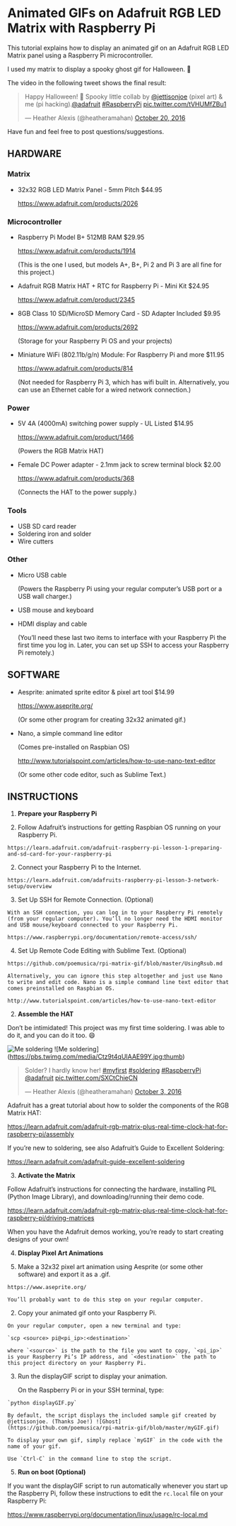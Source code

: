 # Animated GIFs on Adafruit RGB LED Matrix with Raspberry Pi

This tutorial explains how to display an animated gif on an Adafruit RGB LED Matrix panel using a Raspberry Pi microcontroller. 

I used my matrix to display a spooky ghost gif for Halloween. :jack_o_lantern:

The video in the following tweet shows the final result:
<blockquote class="twitter-video" data-lang="en"><p lang="en" dir="ltr">Happy Halloween! 👻 Spooky little collab by <a href="https://twitter.com/jettisonjoe">@jettisonjoe</a> (pixel art) &amp; me (pi hacking).<a href="https://twitter.com/adafruit">@adafruit</a> <a href="https://twitter.com/hashtag/RaspberryPi?src=hash">#RaspberryPi</a> <a href="https://t.co/tVHUMfZBu1">pic.twitter.com/tVHUMfZBu1</a></p>&mdash; Heather Alexis (@heatheramahan) <a href="https://twitter.com/heatheramahan/status/789191493088980992">October 20, 2016</a></blockquote>
<script async src="//platform.twitter.com/widgets.js" charset="utf-8"></script>

Have fun and feel free to post questions/suggestions.

## HARDWARE

### Matrix
* 32x32 RGB LED Matrix Panel - 5mm Pitch  $44.95

  https://www.adafruit.com/products/2026

### Microcontroller
* Raspberry Pi Model B+ 512MB RAM $29.95
  
  https://www.adafruit.com/products/1914
  
  (This is the one I used, but models A+, B+, Pi 2 and Pi 3 are all fine for this project.)

* Adafruit RGB Matrix HAT + RTC for Raspberry Pi - Mini Kit $24.95
  
  https://www.adafruit.com/product/2345 

* 8GB Class 10 SD/MicroSD Memory Card - SD Adapter Included $9.95
  
  https://www.adafruit.com/products/2692
  
  (Storage for your Raspberry Pi OS and your projects)

* Miniature WiFi (802.11b/g/n) Module: For Raspberry Pi and more $11.95
  
  https://www.adafruit.com/products/814
  
  (Not needed for Raspberry Pi 3, which has wifi built in.
  Alternatively, you can use an Ethernet cable for a wired network connection.)

### Power
* 5V 4A (4000mA) switching power supply - UL Listed $14.95
  
  https://www.adafruit.com/product/1466 
  
  (Powers the RGB Matrix HAT)

* Female DC Power adapter - 2.1mm jack to screw terminal block $2.00
  
  https://www.adafruit.com/products/368
  
  (Connects the HAT to the power supply.)

### Tools
* USB SD card reader
* Soldering iron and solder
* Wire cutters

### Other
* Micro USB cable
  
  (Powers the Raspberry Pi using your regular computer’s USB port or a USB wall charger.)
  
* USB mouse and keyboard 
* HDMI display and cable

  (You’ll need these last two items to interface with your Raspberry Pi the first time you log in. Later, you can set up SSH to access your Raspberry Pi remotely.)

## SOFTWARE
* Aesprite: animated sprite editor & pixel art tool $14.99

  https://www.aseprite.org/
  
  (Or some other program for creating 32x32 animated gif.)

* Nano, a simple command line editor

  (Comes pre-installed on Raspbian OS)
  
  http://www.tutorialspoint.com/articles/how-to-use-nano-text-editor
  
  (Or some other code editor, such as Sublime Text.)

## INSTRUCTIONS

1. **Prepare your Raspberry Pi**


  1. Follow Adafruit’s instructions for getting Raspbian OS running on your Raspberry Pi.
  
    https://learn.adafruit.com/adafruit-raspberry-pi-lesson-1-preparing-and-sd-card-for-your-raspberry-pi
    

  2. Connect your Raspberry Pi to the Internet.
    
    https://learn.adafruit.com/adafruits-raspberry-pi-lesson-3-network-setup/overview 
    
    
  3. Set Up SSH for Remote Connection. (Optional)
  
    With an SSH connection, you can log in to your Raspberry Pi remotely (from your regular computer). You’ll no longer need the HDMI monitor and USB mouse/keyboard connected to your Raspberry Pi.
  
    https://www.raspberrypi.org/documentation/remote-access/ssh/
    

  4. Set Up Remote Code Editing with Sublime Text. (Optional)
  		
	https://github.com/poemusica/rpi-matrix-gif/blob/master/UsingRsub.md
	
	Alternatively, you can ignore this step altogether and just use Nano to write and edit code. Nano is a simple command line text editor that comes preinstalled on Raspbian OS.
    
    http://www.tutorialspoint.com/articles/how-to-use-nano-text-editor
    

2. **Assemble the HAT**

  Don’t be intimidated! This project was my first time soldering. I was able to do it, and you can do it too. :smile:
  
  ![Me soldering](https://pbs.twimg.com/media/Ctz9ssYUkAAT1fu.jpg:thumb)
  ![Me soldering] (https://pbs.twimg.com/media/Ctz9t4qUIAAE99Y.jpg:thumb)
  
  <blockquote class="twitter-tweet" data-lang="en"><p lang="en" dir="ltr">Solder? I hardly know her! <a href="https://twitter.com/hashtag/myfirst?src=hash">#myfirst</a> <a href="https://twitter.com/hashtag/soldering?src=hash">#soldering</a> <a href="https://twitter.com/hashtag/RaspberryPi?src=hash">#RaspberryPi</a>  <a href="https://twitter.com/adafruit">@adafruit</a> <a href="https://t.co/SXCtChieCN">pic.twitter.com/SXCtChieCN</a></p>&mdash; Heather Alexis (@heatheramahan) <a href="https://twitter.com/heatheramahan/status/782779412462743552">October 3, 2016</a></blockquote>
<script async src="//platform.twitter.com/widgets.js" charset="utf-8"></script>

  Adafruit has a great tutorial about how to solder the components of the RGB Matrix HAT:
  
  https://learn.adafruit.com/adafruit-rgb-matrix-plus-real-time-clock-hat-for-raspberry-pi/assembly

  If you’re new to soldering, see also Adafruit’s Guide to Excellent Soldering:
  
  https://learn.adafruit.com/adafruit-guide-excellent-soldering
  

3. **Activate the Matrix**
  
  Follow Adafruit’s instructions for connecting the hardware, installing PIL (Python Image Library), and downloading/running their demo code.
  
  https://learn.adafruit.com/adafruit-rgb-matrix-plus-real-time-clock-hat-for-raspberry-pi/driving-matrices
  
  When you have the Adafruit demos working, you’re ready to start creating designs of your own!


4. **Display Pixel Art Animations**


  1. Make a 32x32 pixel art animation using Aesprite (or some other software) and export it as a .gif.
  
    https://www.aseprite.org/

    You’ll probably want to do this step on your regular computer.
    

  2. Copy your animated gif onto your Raspberry Pi.
  
    On your regular computer, open a new terminal and type:
	
    `scp <source> pi@<pi_ip>:<destination>`

    where `<source>` is the path to the file you want to copy, `<pi_ip>` is your Raspberry Pi’s IP address, and `<destination>` the path to this project directory on your Raspberry Pi.
    

  3. Run the displayGIF script to display your animation.
     
     On the Raspberry Pi or in your SSH terminal, type:

    `python displayGIF.py`
  
    By default, the script displays the included sample gif created by @jettisonjoe. (Thanks Joe!) ![Ghost] (https://github.com/poemusica/rpi-matrix-gif/blob/master/myGIF.gif)
  
    To display your own gif, simply replace `myGIF` in the code with the name of your gif.

    Use `Ctrl-C` in the command line to stop the script.
    

5. **Run on boot (Optional)**

  If you want the displayGIF script to run automatically whenever you start up the Raspberry Pi, follow these instructions to edit the `rc.local` file on your Raspberry Pi:
  
  https://www.raspberrypi.org/documentation/linux/usage/rc-local.md
